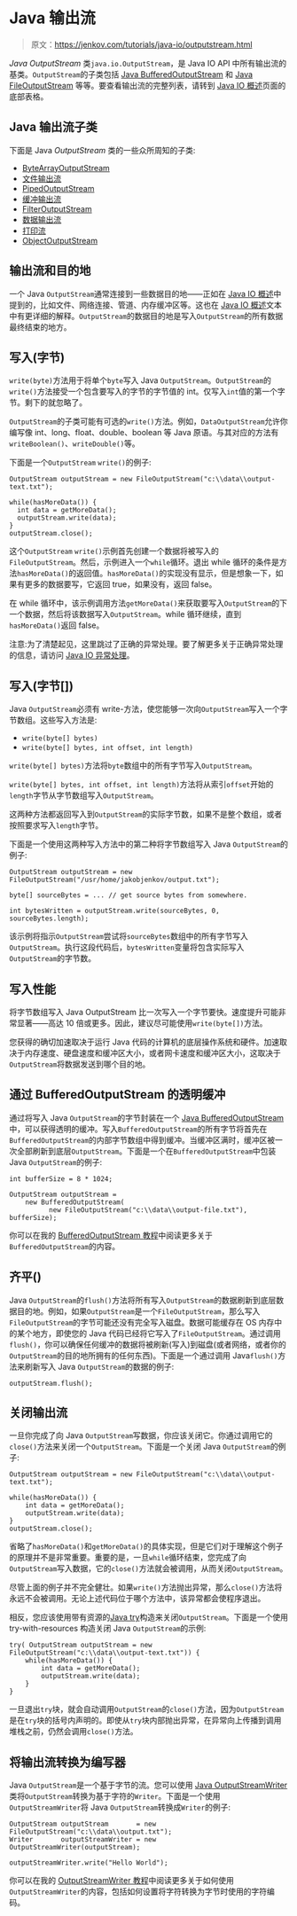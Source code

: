 # Java 输出流

> 原文：<https://jenkov.com/tutorials/java-io/outputstream.html>

*Java* *OutputStream* 类`java.io.OutputStream`，是 Java IO API 中所有输出流的基类。`OutputStream`的子类包括 [Java BufferedOutputStream](/java-io/bufferedoutputstream.html) 和 [Java FileOutputStream](/java-io/fileoutputstream.html) 等等。要查看输出流的完整列表，请转到 [Java IO 概述](overview.html)页面的底部表格。

## Java 输出流子类

下面是 Java *OutputStream* 类的一些众所周知的子类:

*   [ByteArrayOutputStream](bytearrayoutputstream.html)
*   [文件输出流](fileoutputstream.html)
*   [PipedOutputStream](pipedoutputstream.html)
*   [缓冲输出流](bufferedoutputstream.html)
*   [FilterOutputStream](filteroutputstream.html)
*   [数据输出流](dataoutputstream.html)
*   [打印流](printstream.html)
*   [ObjectOutputStream](objectoutputstream.html)

## 输出流和目的地

一个 Java `OutputStream`通常连接到一些数据目的地——正如在 [Java IO 概述](overview.html)中提到的，比如文件、网络连接、管道、内存缓冲区等。这也在 [Java IO 概述](overview.html)文本中有更详细的解释。`OutputStream`的数据目的地是写入`OutputStream`的所有数据最终结束的地方。

## 写入(字节)

`write(byte)`方法用于将单个`byte`写入 Java `OutputStream`。`OutputStream`的`write()`方法接受一个包含要写入的字节的字节值的 int。仅写入`int`值的第一个字节。剩下的就忽略了。

`OutputStream`的子类可能有可选的`write()`方法。例如，`DataOutputStream`允许你编写像 int、long、float、double、boolean 等 Java 原语。与其对应的方法有`writeBoolean()`、`writeDouble()`等。

下面是一个`OutputStream` `write()`的例子:

```
OutputStream outputStream = new FileOutputStream("c:\\data\\output-text.txt");

while(hasMoreData()) {
  int data = getMoreData();
  outputStream.write(data);
}
outputStream.close();

```

这个`OutputStream` `write()`示例首先创建一个数据将被写入的`FileOutputStream`。然后，示例进入一个`while`循环。退出 while 循环的条件是方法`hasMoreData()`的返回值。`hasMoreData()`的实现没有显示，但是想象一下，如果有更多的数据要写，它返回 true，如果没有，返回 false。

在 while 循环中，该示例调用方法`getMoreData()`来获取要写入`OutputStream`的下一个数据，然后将该数据写入`OutputStream`。while 循环继续，直到`hasMoreData()`返回 false。

注意:为了清楚起见，这里跳过了正确的异常处理。要了解更多关于正确异常处理的信息，请访问 [Java IO 异常处理](io-exception-handling.html)。

## 写入(字节[])

Java `OutputStream`必须有 write-方法，使您能够一次向`OutputStream`写入一个字节数组。这些写入方法是:

*   `write(byte[] bytes)`
*   `write(byte[] bytes, int offset, int length)`

`write(byte[] bytes)`方法将`byte`数组中的所有字节写入`OutputStream`。

`write(byte[] bytes, int offset, int length)`方法将从索引`offset`开始的`length`字节从字节数组写入`OutputStream`。

这两种方法都返回写入到`OutputStream`的实际字节数，如果不是整个数组，或者按照要求写入`length`字节。

下面是一个使用这两种写入方法中的第二种将字节数组写入 Java `OutputStream`的例子:

```
OutputStream outputStream = new FileOutputStream("/usr/home/jakobjenkov/output.txt");

byte[] sourceBytes = ... // get source bytes from somewhere.

int bytesWritten = outputStream.write(sourceBytes, 0, sourceBytes.length);

```

该示例将指示`OutputStream`尝试将`sourceBytes`数组中的所有字节写入`OutputStream`。执行这段代码后，`bytesWritten`变量将包含实际写入`OutputStream`的字节数。

## 写入性能

将字节数组写入 Java OutputStream 比一次写入一个字节要快。速度提升可能非常显著——高达 10 倍或更多。因此，建议尽可能使用`write(byte[])`方法。

您获得的确切加速取决于运行 Java 代码的计算机的底层操作系统和硬件。加速取决于内存速度、硬盘速度和缓冲区大小，或者网卡速度和缓冲区大小，这取决于`OutputStream`将数据发送到哪个目的地。

## 通过 BufferedOutputStream 的透明缓冲

通过将写入 Java `OutputStream`的字节封装在一个 [Java BufferedOutputStream](bufferedoutputstream.html) 中，可以获得透明的缓冲。写入`BufferedOutputStream`的所有字节将首先在`BufferedOutputStream`的内部字节数组中得到缓冲。当缓冲区满时，缓冲区被一次全部刷新到底层`OutputStream`。下面是一个在`BufferedOutputStream`中包装 Java `OutputStream`的例子:

```
int bufferSize = 8 * 1024;

OutputStream outputStream =
    new BufferedOutputStream(
          new FileOutputStream("c:\\data\\output-file.txt"), bufferSize);

```

你可以在我的 [BufferedOutputStream 教程](bufferedoutputstream.html)中阅读更多关于`BufferedOutputStream`的内容。

## 齐平()

Java `OutputStream`的`flush()`方法将所有写入`OutputStream`的数据刷新到底层数据目的地。例如，如果`OutputStream`是一个`FileOutputStream`，那么写入`FileOutputStream`的字节可能还没有完全写入磁盘。数据可能缓存在 OS 内存中的某个地方，即使您的 Java 代码已经将它写入了`FileOutputStream`。通过调用`flush()`，你可以确保任何缓冲的数据将被刷新(写入)到磁盘(或者网络，或者你的`OutputStream`的目的地所拥有的任何东西)。下面是一个通过调用 Java`flush()`方法来刷新写入 Java `OutputStream`的数据的例子:

```
outputStream.flush();

```

## 关闭输出流

一旦你完成了向 Java `OutputStream`写数据，你应该关闭它。你通过调用它的`close()`方法来关闭一个`OutputStream`。下面是一个关闭 Java `OutputStream`的例子:

```
OutputStream outputStream = new FileOutputStream("c:\\data\\output-text.txt");

while(hasMoreData()) {
    int data = getMoreData();
    outputStream.write(data);
}
outputStream.close();

```

省略了`hasMoreData()`和`getMoreData()`的具体实现，但是它们对于理解这个例子的原理并不是非常重要。重要的是，一旦`while`循环结束，您完成了向`OutputStream`写入数据，它的`close()`方法就会被调用，从而关闭`OutputStream`。

尽管上面的例子并不完全健壮。如果`write()`方法抛出异常，那么`close()`方法将永远不会被调用。无论上述代码位于哪个方法中，该异常都会使程序退出。

相反，您应该使用带有资源的[Java try](/java-exception-handling/try-with-resources.html)构造来关闭`OutputStream`。下面是一个使用 try-with-resources 构造关闭 Java `OutputStream`的示例:

```
try( OutputStream outputStream = new FileOutputStream("c:\\data\\output-text.txt")) {
    while(hasMoreData()) {
        int data = getMoreData();
        outputStream.write(data);
    }
}

```

一旦退出`try`块，就会自动调用`OutputStream`的`close()`方法，因为`OutputStream`是在`try`块的括号内声明的。即使从`try`块内部抛出异常，在异常向上传播到调用堆栈之前，仍然会调用`close()`方法。

## 将输出流转换为编写器

Java `OutputStream`是一个基于字节的流。您可以使用 [Java OutputStreamWriter](outputstreamwriter.html) 类将`OutputStream`转换为基于字符的`Writer`。下面是一个使用`OutputStreamWriter`将 Java `OutputStream`转换成`Writer`的例子:

```
OutputStream outputStream       = new FileOutputStream("c:\\data\\output.txt");
Writer       outputStreamWriter = new OutputStreamWriter(outputStream);

outputStreamWriter.write("Hello World");

```

你可以在我的 [OutputStreamWriter 教程](outputstreamwriter.html)中阅读更多关于如何使用`OutputStreamWriter`的内容，包括如何设置将字符转换为字节时使用的字符编码。